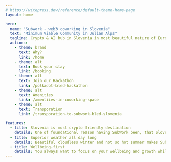 ```yaml
---
# https://vitepress.dev/reference/default-theme-home-page
layout: home

hero:
  name: "Subwork - web3 coworking in Slovenia"
  text: "Minimum Viable Community in Julian Alps"
  tagline: Crypto & AI hub in Slovenia in most beautiful nature of Europe
  actions:
    - theme: brand
      text: Why?
      link: /home
    - theme: alt
      text: Book your stay
      link: /booking
    - theme: alt
      text: Join our Hackathon
      link: /polkadot-bled-hackathon
    - theme: alt
      text: Amenities
      link: /amentiies-in-coworking-space
    - theme: alt
      text: Transporation
      link: /transporation-to-subwork-bled-slovenia

features:
  - title: Slovenia is most crypto friendly destination
    details: One of foundational reason having SubWork been, that Slovenia is home of Bitstamp and Elly POS.
  - title: Superior weather all day long
    details: Beautiful cloudless winter and not so hot summer makes Subwork perfect destination for your long-term stay focusing on your productivity
  - title: Wellbeing-first
    details: You always want to focus on your wellbeing and growth while staying sharp focused on your delivery? We are your choice!
---
```


